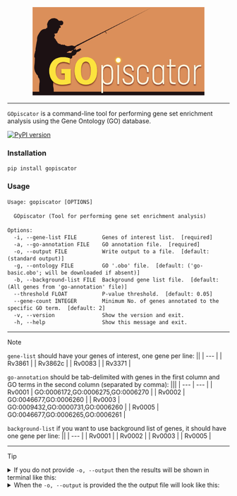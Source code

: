 <p align="center">
  <img src="https://github.com/dbespiatykh/gopiscator/blob/main/logo.png?raw=true" alt="gopiscator logo" height=200>
</p>
<hr>

`GOpiscator` is a command-line tool for performing gene set enrichment analysis using the Gene Ontology (GO) database.

[![PyPI version](https://badge.fury.io/py/gopiscator.svg)](https://badge.fury.io/py/gopiscator)

### Installation

```
pip install gopiscator
```

### Usage

```
Usage: gopiscator [OPTIONS]

  GOpiscator (Tool for performing gene set enrichment analysis)

Options:
  -i, --gene-list FILE        Genes of interest list.  [required]
  -a, --go-annotation FILE    GO annotation file.  [required]
  -o, --output FILE           Write output to a file.  [default: (standard output)]
  -g, --ontology FILE         GO '.obo' file.  [default: ('go-basic.obo'; will be downloaded if absent)]
  -b, --background-list FILE  Background gene list file.  [default: (All genes from 'go-annotation' file)]
  --threshold FLOAT           P-value threshold.  [default: 0.05]
  --gene-count INTEGER        Minimum No. of genes annotated to the specific GO term.  [default: 2]
  -v, --version               Show the version and exit.
  -h, --help                  Show this message and exit.
```
<hr>

> [!NOTE]
> `gene-list` should have your genes of interest, one gene per line:
> ||
>| --- |
>| Rv3861 |
>| Rv3862c |
>| Rv0083 |
>| Rv3371 |
>
> `go-annotation` should be tab-delimited with genes in the first column and GO terms in the second column (separated by comma):
> |||
>| --- | --- |
>| Rv0001 |	GO:0006172,GO:0006275,GO:0006270 |
>| Rv0002 |	GO:0046677,GO:0006260 |
>| Rv0003 |	GO:0009432,GO:0000731,GO:0006260 |
>| Rv0005 |	GO:0046677,GO:0006265,GO:0006261 |
>
> `background-list` if you want to use background list of genes, it should have one gene per line:
> ||
>| --- |
>| Rv0001 |
>| Rv0002 |
>| Rv0003 |
>| Rv0005 |

<hr>

> [!TIP]
> <details>
>  <summary>If you do not provide <code>-o, --output</code> then the results will be shown in terminal like this:</summary>
>
>```
>╒════╤════════════╤════════════════════╤═══════════════════════════════╤═══════════╤════════════════════╤═══════════════╕
>│    │ GOID       │ Ontology           │ GO_term_name                  │   P-value │   Enrichment_score │   Rich_factor │
>╞════╪════════════╪════════════════════╪═══════════════════════════════╪═══════════╪════════════════════╪═══════════════╡
>│  0 │ GO:0045926 │ biological_process │ negative regulation of growth │     0     │               4.36 │           0.2 │
>├────┼────────────┼────────────────────┼───────────────────────────────┼───────────┼────────────────────┼───────────────┤
>│  1 │ GO:0098754 │ biological_process │ detoxification                │     0.015 │               1.82 │           0.2 │
>╘════╧════════════╧════════════════════╧═══════════════════════════════╧═══════════╧════════════════════╧═══════════════╛
>```
>
></details>
>
> <details>
>  <summary>When the <code>-o, --output</code> is provided the the output file will look like this:</summary>
>
>| GOID       | Ontology           | GO_term_name                  | Definition        | P-value    | FDR        | Enrichment_score | Fold_enrichment | Rich_factor | GeneRatio | BgRatio  | Count | Genes                                              |
>| ---------- | ------------------ | ----------------------------- | ----------------- | ---------- | ---------- | ---------------- | --------------- | ----------- | --------- | -------- | ----- | -------------------------------------------------- |
>| GO:0045926 | biological_process | negative regulation of growth | Any process that… | 4.40E-05   | 0.00171655 | 4.35640751       | 9.81395349      | 0.1627907   | 7[35]     | 43[2110] | 7     | Rv0299,Rv0609,Rv1114,Rv2010,Rv2866,Rv3384c,Rv3697c |
>| GO:0098754 | biological_process | detoxification                | Any process that… | 0.01503798 | 0.29324058 | 1.82281055       | 15.0714286      | 0.25        | 3[35]     | 12[2110] | 3     | Rv1560,Rv2550c,Rv2801A                             |
>
> </details>
